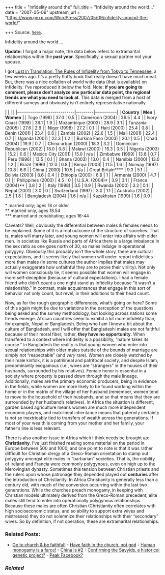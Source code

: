 +++
title = "Infidelity around the"
full_title = "Infidelity around the world…"
date = "2007-05-09"
upstream_url = "https://www.gnxp.com/WordPress/2007/05/09/infidelity-around-the-world/"

+++
Source: [here](https://www.gnxp.com/WordPress/2007/05/09/infidelity-around-the-world/).

Infidelity around the world….

**Update:** I forgot a major note, the data below refers to extramarital relationships within the **past year**. Specifically, a sexual partner not your spouse.

I got [Lust in Translation: The Rules of Infidelity from Tokyo to Tennessee](https://www.amazon.com/Lust-Translation-Rules-Infidelity-Tennessee/dp/1594201145/ref=pd_bbs_sr_1/002-9954258-8060061?ie=UTF8&s=books&qid=1178772029&sr=8-1), a few weeks ago. It’s a pretty fluffy book that really doesn’t have much meat. But, there was a nice collation of world wide data (that is available) on infidelity. I’ve reproduced it below the fold. Note: **if you are going to comment, please don’t analyze one particular data point, the regional trends are what you need to look at**. This data is merged from a host of different surveys and obviously isn’t entirely representative nationally.

|                             |         |           | |-----------------------------|---------|-----------| | **Country**                 | **Men** | **Women** | | Togo (1998)                 | 37.0    | 0.5       | | Cameroon (2004)             | 36.5    | 4.4       | | Ivory Coast (1998)          | 36.1    | 1.9       | | Mozambique (2003)           | 28.9    | 3.1       | | Tanzania (2005)             | 27.6    | 2.6       | | Niger (1998)                | 27.2    | 0.1       | | Haiti (2000)                | 25.4    | 0.8       | | Benin (2001)                | 23.4    | 0.6       | | Zambia (2002)               | 22.6    | 1.5       | | Mali (2001)                 | 22.4    | 0.7       | | Uganda (2001)               | 22.3    | 1.2       | | Burkina Faso (2003)         | 20.1    | 0.5       | | Chad (2004)                 | 19.9    | 0.7       | | China urban (2000)          | 18.3    | 3.2       | | Dominican Republican (2002) | 18.0    | 0.8       | | Malawi (2000)               | 16.3    | 0.5       | | Nigeria (2003)              | 15.2    | 0.6       | | Mexico City (2001)          | 15.0    | n/a       | | Zimbabwe (1999)             | 13.8    | 0.7       | | Peru (1996)                 | 13.5    | 0.1       | | Ghana (2003)                | 13.0    | 0.4       | | Namibia (2000)              | 13.0    | 1.2       | | Brazil (1996)               | 12.0    | 0.8       | | Kenya (2003)                | 11.5    | 1.6       | | Norway (1997)               | 10.8    | 6.6       | | China ( 2000)               | 10.5    | n/a       | | Great Britain\*\*\*\*       | 9.3     | 5.1       | | Bolivia (2003)              | 8.6     | 0.4       | | Ethiopia (2000)             | 6.9     | 1         | | Armenia (2000)              | 4.7     | 0.1       | | Philippines (2003)          | 4.5     | 0         | | U.S.A. (2004)\*             | 3.9     | 3.1       | | France (2004)\*\*           | 3.8     | 2         | | Italy (1998)                | 3.5     | 0.9       | | Rwanda (2000)               | 3.2     | 0.1       | | Nepal (2001)                | 3.0     | 0         | | Switzerland (1997)          | 3.0     | 1.1       | | Australia (2002)            | 2.5     | 1.8       | | Bangladesh (2004)           | 1.6     | n/a       | | Kazakhstan (1999)           | 1.6     | 0.9       |

\* married only; ages 18 or older  
\*\* married only, ages 18.54  
\*\*\* married and cohabitating, ages 16-44

Caveats? Well, obviously the differential between males & females needs to be explained. Some of it is a real outcome of the structure of societies. That is, males will marry later, and young women will enter into affairs with older men. In societies like Russia and parts of Africa there is a large imbalance in the sex ratio as one goes north of 30, so males indulge in operational polygyny. Obviously this probably isn’t the whole story, there are cultural expectations, and it seems likely that women will under-report infidelities more than males (in some cultures the author implies that males may actually exaggerate how unfaithful they are to prove their virility). Not only will women consciously lie, it seems possible that women will engage in more self-deception (because of cultural expectations). I had a female friend who didn’t count a one night stand as infidelity because “it wasn’t a relationship.” In contrast, male acquaintances that engage in this sort of behavior not only count, but revel, in their additions to their head count.

Now, as for the rough geographic differences, what’s going on here? Some of this again might be due to variations in the perception of the questions being asked and the survey methodology, but looking across nations some trends emerge. African countries seem to exhibit a lot more infidelity than, for example, Nepal or Bangladesh. Being who I am I know a bit about the culture of Bangladesh, and I will offer that Bangladeshi males are not faithful because of their moral fiber, rather, **they have no opportunity**. When transfered to a context where infidelity is a possibility, “nature takes its course.” In Bangladesh the reality is that young women who enter into sexual relationships with older males outside of the bounds of marriage are simply not “respectable” (and *very* rare). Women are closely watched by their male kinfolk, it is a patrilineal and patrifocal society, and despite Islam, predominantly exogamous (i.e., wives are “strangers” in the houses of their husbands, surrounded by his relatives). Female honor is essential in a society where property is passed down through the male lineage. Additionally, males are the primary economic producers, being in evidence in the fields, while women are more likely to be found working within the home or in the matrix of the village of her husband (remember, women tend to move to the household of their husbands, and so that means that they are surrounded by her husband’s relatives). In Africa the situation is different, garden based agriculture means women are much more independent economic players, and matrilineal inheritance means that paternity certainty is not so inextricably tied to transfers of wealth across the generations. If most of your wealth is coming from your mother and her family, your father’s line is less relevant.

There is also another issue in Africa which I think needs be brought up: **Christianity**. I’ve just finished reading some material on the period in Europe between 500 and 1000, and one point to note is that it was rather difficult for Christian clergy of a Greco-Roman orientation to stamp out polygyny amongst elite males in “barbarian” societies. That is, the nobility of Ireland and Francia were commonly polygynous, even on high up to the Merovingian dynasty. Sometimes this tension between Christian priests and the rulers upon whose patronage they depended played out **centuries** after the introduction of Christianity. In Africa Christianity is generally less than a century old, with much of the conversion occurring within the last two generations. While the churches preach monogamy, in keeping with Christian models ultimately derived from the Greco-Roman precedent, elite males still tend to enter into operationally polygynous relationships. Because these males are often Christian (Christianity often correlates with high socioeconomic status, and so ability to support extra wives and mistresses) they do not solemnize their relationships with their “secondary” wives. So by definition, if not operation, these are extramarital relationships.

### Related Posts:

- [Go to church & be
  faithful!](https://www.gnxp.com/WordPress/2009/07/18/go-to-church-be-faithful/) - [Have faith in the church, not
  god](https://www.gnxp.com/WordPress/2008/04/17/have-faith-in-the-church-not-god/) - [Human monogamy is a
  farce!](https://www.gnxp.com/WordPress/2006/12/25/human-monogamy-is-a-farce/) - [China is \#2](https://www.gnxp.com/WordPress/2010/08/16/china-is-2/) - [Confirming the Sayyids, a historical genetic
  project?](https://www.gnxp.com/WordPress/2007/08/05/confirming-the-sayyids-a-historical-genetic-project/) - [Peak
  Facebook?](https://www.gnxp.com/WordPress/2011/06/13/peak-facebook/)

### *Related*

[](https://www.addtoany.com/add_to/facebook?linkurl=https%3A%2F%2Fwww.gnxp.com%2FWordPress%2F2007%2F05%2F09%2Finfidelity-around-the-world%2F&linkname=Infidelity%20around%20the%20world%E2%80%A6. "Facebook")[](https://www.addtoany.com/add_to/twitter?linkurl=https%3A%2F%2Fwww.gnxp.com%2FWordPress%2F2007%2F05%2F09%2Finfidelity-around-the-world%2F&linkname=Infidelity%20around%20the%20world%E2%80%A6. "Twitter")[](https://www.addtoany.com/add_to/email?linkurl=https%3A%2F%2Fwww.gnxp.com%2FWordPress%2F2007%2F05%2F09%2Finfidelity-around-the-world%2F&linkname=Infidelity%20around%20the%20world%E2%80%A6. "Email")[](https://www.addtoany.com/share)

